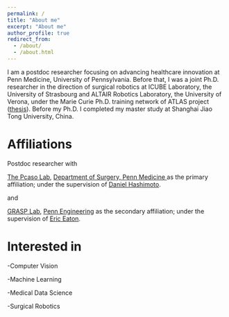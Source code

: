 ```yaml
---
permalink: /
title: "About me"
excerpt: "About me"
author_profile: true
redirect_from: 
  - /about/
  - /about.html
---
```


I am a postdoc researcher focusing on advancing healthcare innovation at Penn Medicine, University of Pennsylvania. Before that, I was a joint Ph.D. researcher in the direction of surgical robotics at ICUBE Laboratory, the University of Strasbourg and ALTAIR Robotics Laboratory, the University of Verona, under the Marie Curie Ph.D. training network of ATLAS project ([thesis](https://raw.githubusercontent.com/liaoguiqiu/liaoguiqiu.github.io/master/files/LIAO_Guiqiu_2023_ED269_B.pdf)). Before my Ph.D. I completed my master study at Shanghai Jiao Tong University, China.

Affiliations
======
Postdoc researcher with 

[The Pcaso Lab](https://www.med.upenn.edu/pcaso/), [Department of Surgery, Penn Medicine ](https://www.pennmedicine.org/for-patients-and-visitors/penn-medicine-locations/hospital-of-the-university-of-pennsylvania) as the primary affiliation; under the supervision of [Daniel Hashimoto](https://www.pennmedicine.org/providers/profile/daniel-hashimoto).

and

[GRASP Lab](https://www.grasp.upenn.edu/), [Penn Engineering](https://www.seas.upenn.edu/) as the secondary affiliation; under the supervision of [Eric Eaton](https://scholar.google.com/citations?user=QIZWnnQAAAAJ&hl=en).

Interested in
======
-Computer Vision

-Machine Learning

-Medical Data Science

-Surgical Robotics
 

